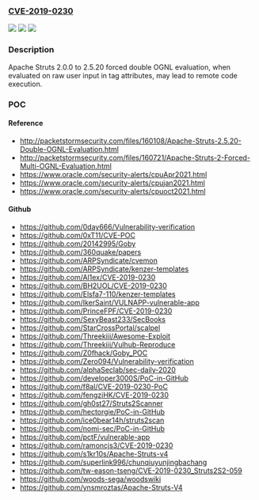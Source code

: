 ### [CVE-2019-0230](https://cve.mitre.org/cgi-bin/cvename.cgi?name=CVE-2019-0230)
![](https://img.shields.io/static/v1?label=Product&message=Apache%20Struts&color=blue)
![](https://img.shields.io/static/v1?label=Version&message=n%2Fa&color=blue)
![](https://img.shields.io/static/v1?label=Vulnerability&message=Remote%20Code%20Execution&color=brighgreen)

### Description

Apache Struts 2.0.0 to 2.5.20 forced double OGNL evaluation, when evaluated on raw user input in tag attributes, may lead to remote code execution.

### POC

#### Reference
- http://packetstormsecurity.com/files/160108/Apache-Struts-2.5.20-Double-OGNL-Evaluation.html
- http://packetstormsecurity.com/files/160721/Apache-Struts-2-Forced-Multi-OGNL-Evaluation.html
- https://www.oracle.com/security-alerts/cpuApr2021.html
- https://www.oracle.com/security-alerts/cpujan2021.html
- https://www.oracle.com/security-alerts/cpuoct2021.html

#### Github
- https://github.com/0day666/Vulnerability-verification
- https://github.com/0xT11/CVE-POC
- https://github.com/20142995/Goby
- https://github.com/360quake/papers
- https://github.com/ARPSyndicate/cvemon
- https://github.com/ARPSyndicate/kenzer-templates
- https://github.com/Al1ex/CVE-2019-0230
- https://github.com/BH2UOL/CVE-2019-0230
- https://github.com/Elsfa7-110/kenzer-templates
- https://github.com/IkerSaint/VULNAPP-vulnerable-app
- https://github.com/PrinceFPF/CVE-2019-0230
- https://github.com/SexyBeast233/SecBooks
- https://github.com/StarCrossPortal/scalpel
- https://github.com/Threekiii/Awesome-Exploit
- https://github.com/Threekiii/Vulhub-Reproduce
- https://github.com/Z0fhack/Goby_POC
- https://github.com/Zero094/Vulnerability-verification
- https://github.com/alphaSeclab/sec-daily-2020
- https://github.com/developer3000S/PoC-in-GitHub
- https://github.com/f8al/CVE-2019-0230-PoC
- https://github.com/fengziHK/CVE-2019-0230
- https://github.com/gh0st27/Struts2Scanner
- https://github.com/hectorgie/PoC-in-GitHub
- https://github.com/ice0bear14h/struts2scan
- https://github.com/nomi-sec/PoC-in-GitHub
- https://github.com/pctF/vulnerable-app
- https://github.com/ramoncjs3/CVE-2019-0230
- https://github.com/s1kr10s/Apache-Struts-v4
- https://github.com/superlink996/chunqiuyunjingbachang
- https://github.com/tw-eason-tseng/CVE-2019-0230_Struts2S2-059
- https://github.com/woods-sega/woodswiki
- https://github.com/ynsmroztas/Apache-Struts-V4

